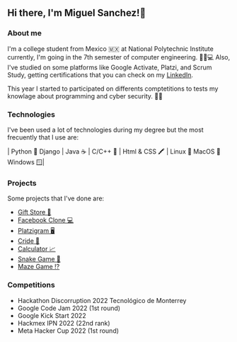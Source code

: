 ## Hi there, I'm Miguel Sanchez!👋

### About me
I'm a college student from Mexico 🇲🇽 at National Polytechnic Institute currently, I'm going in the 7th semester of computer engineering. 🧑🏻💻
Also, I've studied on some platforms like Google Activate, Platzi, and Scrum Study, getting certifications that you can check on my [LinkedIn](https://www.linkedin.com/in/mkangelo/).

This year I started to participated on differents comptetitions to tests my knowlage about programming and cyber security. 👨‍💻

### Technologies 
I've been used a lot of technologies during my degree but the most frecuently that I use are:
  
  | Python 🐍 Django | Java ☕ | C/C++ 🔧 | Html & CSS 🖍 | Linux 🐧 MacOS 🍎 Windows 🪟|
  
### Projects
Some projects that I've done are:
  * [Gift Store 🎁](https://github.com/MkAngelo/tienda-de-regalos)
  * [Facebook Clone 💻](https://github.com/MkAngelo/Facebook-Retro)
  * [Platzigram 🖥](https://github.com/MkAngelo/Platzigram)
  * [Cride 🚗](https://github.com/MkAngelo/cride)
  * [Calculator 📈](https://github.com/MkAngelo/Calculadora)
  * [Snake Game 🐍](https://github.com/MkAngelo/snake-game)
  * [Maze Game ⁉](https://github.com/MkAngelo/laberinto-game)
  
### Competitions
  - Hackathon Discorruption 2022 Tecnológico de Monterrey 
  - Google Code Jam 2022 (1st round)
  - Google Kick Start 2022 
  - Hackmex IPN 2022 (22nd rank)
  - Meta Hacker Cup 2022 (1st round)
  
